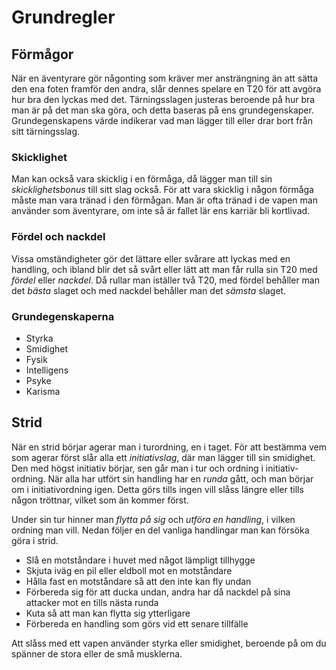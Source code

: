 # Grundregler

## Förmågor 
När en äventyrare gör någonting som kräver mer ansträngning än att sätta den ena foten framför den andra, slår dennes spelare en T20 för att avgöra hur bra den lyckas med det. Tärningsslagen justeras beroende på hur bra man är på det man ska göra, och detta baseras på ens grundegenskaper. Grundegenskapens värde indikerar vad man lägger till eller drar bort från sitt tärningsslag.  

### Skicklighet
Man kan också vara skicklig i en förmåga, då lägger man till sin *skicklighetsbonus* till sitt slag också. För att vara skicklig i någon förmåga måste man vara tränad i den förmågan. Man är ofta tränad i de vapen man använder som äventyrare, om inte så är fallet lär ens karriär bli kortlivad.

### Fördel och nackdel
Vissa omständigheter gör det lättare eller svårare att lyckas med en handling, och ibland blir det så svårt eller lätt att man får rulla sin T20 med *fördel* eller *nackdel*. Då rullar man iställer två T20, med fördel behåller man det *bästa* slaget och med nackdel behåller man det *sämsta* slaget.

### Grundegenskaperna
* Styrka
* Smidighet
* Fysik
* Intelligens
* Psyke
* Karisma

## Strid
När en strid börjar agerar man i turordning, en i taget. För att bestämma vem som agerar först slår alla ett *initiativslag*, där man lägger till sin smidighet. Den med högst initiativ börjar, sen går man i tur och ordning i initiativ-ordning. När alla har utfört sin handling har en *runda* gått, och man börjar om i initiativordning igen. Detta görs tills ingen vill slåss längre eller tills någon tröttnar, vilket som än kommer först.

Under sin tur hinner man *flytta på sig* och *utföra en handling*, i vilken ordning man vill. Nedan följer en del vanliga handlingar man kan försöka göra i strid.

* Slå en motståndare i huvet med något lämpligt tillhygge
* Skjuta iväg en pil eller eldboll mot en motståndare
* Hålla fast en motståndare så att den inte kan fly undan
* Förbereda sig för att ducka undan, andra har då nackdel på sina attacker mot en tills nästa runda 
* Kuta så att man kan flytta sig ytterligare
* Förbereda en handling som görs vid ett senare tillfälle

Att slåss med ett vapen använder styrka eller smidighet, beroende på om du spänner de stora eller de små musklerna.